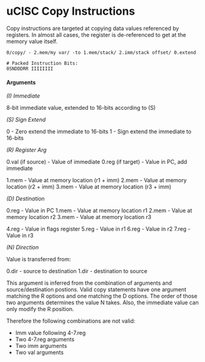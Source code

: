 # uCISC Copy Instructions

Copy instructions are targeted at copying data values referenced by
registers. In almost all cases, the register is de-referenced to get
at the memory value itself.

```
0/copy/ - 2.mem/my var/ -to 1.mem/stack/ 2.imm/stack offset/ 0.extend

# Packed Instruction Bits:
0SNDDDRR IIIIIIII
```

#### Arguments

*(I) Immediate*

8-bit immediate value, extended to 16-bits according to (S)

*(S) Sign Extend*

0 - Zero extend the immediate to 16-bits
1 - Sign extend the immediate to 16-bits

*(R) Register Arg*

0.val (if source) - Value of immediate
0.reg (if target) - Value in PC, add immediate

1.mem - Value at memory location (r1 + imm)
2.mem - Value at memory location (r2 + imm)
3.mem - Value at memory location (r3 + imm)

*(D) Destination*

0.reg - Value in PC
1.mem - Value at memory location r1
2.mem - Value at memory location r2
3.mem - Value at memory location r3

4.reg - Value in flags register
5.reg - Value in r1
6.reg - Value in r2
7.reg - Value in r3

*(N) Direction*

Value is transferred from:

0.dir - source to destination
1.dir - destination to source

This argument is inferred from the combination of arguments and
source/destination postions. Valid copy statements have one argument
matching the R options and one matching the D options. The order of
those two arguments determines the value N takes. Also, the immediate
value can only modify the R position.

Therefore the following combinations are not valid:

 - Imm value following 4-7.reg
 - Two 4-7.reg arguments
 - Two imm arguments
 - Two val arguments


